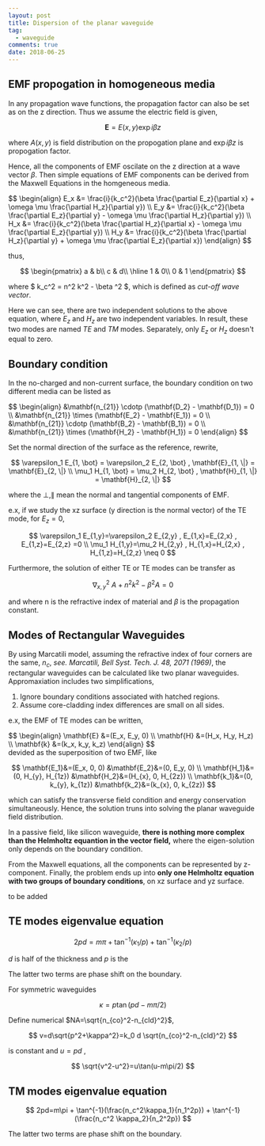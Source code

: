 ```yaml
---
layout: post
title: Dispersion of the planar waveguide
tag: 
  - waveguide
comments: true
date: 2018-06-25
---
```


## EMF propogation in homogeneous media


In any propagation wave functions, the propagation factor can also be set as on the z direction. Thus we assume the electric field is given,
<!-- more -->

$$ \mathbf{E}=E(x,y)\exp{i \beta z} $$

where $A(x,y)$ is field distribution on the propogation plane and $\exp{i \beta z}$ is propogation factor.

Hence, all the components of EMF oscilate on the z direction at a wave vector $\beta$. 
Then simple equations of EMF components can be derived from the Maxwell Equations in the homgeneous media.

<div>
$$
    \begin{align}
    E_x &=  \frac{i}{k_c^2}(\beta \frac{\partial E_z}{\partial x} + \omega \mu \frac{\partial H_z}{\partial y}) \\
    E_y &=  \frac{i}{k_c^2}(\beta \frac{\partial E_z}{\partial y} - \omega \mu \frac{\partial H_z}{\partial y}) \\
    H_x &=  \frac{i}{k_c^2}(\beta \frac{\partial H_z}{\partial x} - \omega \mu \frac{\partial E_z}{\partial y}) \\
    H_y &=  \frac{i}{k_c^2}(\beta \frac{\partial H_z}{\partial y} + \omega \mu \frac{\partial E_z}{\partial x}) 
    \end{align}
$$
</div>

thus, 

$$
  \begin{pmatrix}
    a & b\\
    c & d\\
  \hline
    1 & 0\\
    0 & 1
  \end{pmatrix}
$$


where $ k_c^2 = n^2 k^2 - \beta ^2 $, which is defined as *cut-off wave vector*.

Here we can see, there are two independent solutions to the above equation, where $E_z$ and $H_z$ are two independent variables. In result, these two modes are named *TE* and *TM* modes. Separately, only $E_z$ or $H_z$ doesn't equal to zero.


## Boundary condition

In the no-charged and non-current surface, the boundary condition on two different media can be listed as

<div>$$
\begin{align}
&\mathbf{n_{21}} \cdotp (\mathbf{D_2} - \mathbf{D_1}) = 0 \\
&\mathbf{n_{21}} \times (\mathbf{E_2} - \mathbf{E_1}) = 0 \\
&\mathbf{n_{21}} \cdotp (\mathbf{B_2} - \mathbf{B_1}) = 0 \\
&\mathbf{n_{21}} \times (\mathbf{H_2} - \mathbf{H_1}) = 0 
\end{align}
$$
</div>

Set the normal direction of the surface as the reference, rewrite,

$$
\varepsilon_1 E_{1, \bot} = \varepsilon_2 E_{2, \bot} ,
\mathbf{E}_{1, \|} = \mathbf{E}_{2, \|} \\
\mu_1 H_{1, \bot} = \mu_2 H_{2, \bot} ,
\mathbf{H}_{1, \|} = \mathbf{H}_{2, \|} 
$$

where the $\perp, \parallel$ mean the normal and tangential components of EMF.

e.x, if we study the xz surface (y direction is the normal vector) of the TE mode, for $E_z = 0$,

$$
\varepsilon_1 E_{1,y}=\varepsilon_2 E_{2,y} , E_{1,x}=E_{2,x} , E_{1,z}=E_{2,z} =0 \\
\mu_1 H_{1,y}=\mu_2 H_{2,y} , H_{1,x}=H_{2,x} , H_{1,z}=H_{2,z} \neq 0 
$$

Furthermore, the solution of either TE or TE modes can be transfer as 

$$
\nabla^2_{x,y} ~A + n^2 k^2 - \beta^2 A = 0 
$$ 

and where n is the refractive index of material and $\beta$ is the propagation constant.


## Modes of Rectangular Waveguides

By using Marcatili model, assuming the refractive index of four corners are the same, $n_c$, *see. Marcatili, Bell Syst. Tech. J. 48, 2071 (1969)*, the rectangular waveguides can be calculated like two planar waveguides. Appromaxiation includes two simplifications,

1. Ignore boundary conditions associated with hatched regions. 
2. Assume core-cladding index differences are small on all sides.

e.x, the EMF of TE modes can be written,
<div>
$$
\begin{align}
\mathbf{E} &=(E_x, E_y, 0) \\
\mathbf{H} &=(H_x, H_y, H_z) \\
\mathbf{k} &=(k_x, k_y, k_z)
\end{align}
$$
</div>
devided as the superposition of two EMF, like

$$
\mathbf{E_1}&=(E_x, 0, 0) 
&\mathbf{E_2}&=(0, E_y, 0) \\
\mathbf{H_1}&=(0, H_{y}, H_{1z}) 
&\mathbf{H_2}&=(H_{x}, 0, H_{2z}) \\
\mathbf{k_1}&=(0, k_{y}, k_{1z}) 
&\mathbf{k_2}&=(k_{x}, 0, k_{2z})
$$

which can satisfy the transverse field condition and energy conservation simultaneously. Hence, the solution truns into solving the planar waveguide field distribution.

In a passive field, like silicon waveguide, **there is nothing more complex than the Helmholtz equantion in the vector field,** where the eigen-solution only depends on the boundary condition.

From the Maxwell equations, all the components can be represented by z-component. Finally, the problem ends up into **only one Helmholtz equation with two groups of boundary conditions**, on xz surface and yz surface.

to be added

## TE modes eigenvalue equation

$$
2pd=m\pi + \tan^{-1}(\kappa_1/p) + \tan^{-1}(\kappa_2/p)
$$

$d$ is half of the thickness and $p$ is the 

The latter two terms are phase shift on the boundary.

For symmetric waveguides

$$
\kappa = p \tan(pd - m\pi/2)
$$

Define numerical $NA=\sqrt{n_{co}^2-n_{cld}^2}$, 

$$
v=d\sqrt{p^2+\kappa^2}=k_0 d \sqrt{n_{co}^2-n_{cld}^2}
$$

is constant and $u = pd$ ,

$$
\sqrt{v^2-u^2}=u\tan(u-m\pi/2)
$$


## TM modes eigenvalue equation

$$
2pd=m\pi + \tan^{-1}(\frac{n_c^2\kappa_1}{n_1^2p}) + \tan^{-1}(\frac{n_c^2 \kappa_2}{n_2^2p})
$$

The latter two terms are phase shift on the boundary.
